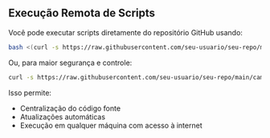 ## Execução Remota de Scripts

Você pode executar scripts diretamente do repositório GitHub usando:

```bash
bash <(curl -s https://raw.githubusercontent.com/seu-usuario/seu-repo/main/caminho/do/script.sh)
```

Ou, para maior segurança e controle:

```bash
curl -s https://raw.githubusercontent.com/seu-usuario/seu-repo/main/caminho/do/script.sh | bash -s -- --param1 valor1 --param2 valor2
```

Isso permite:
- Centralização do código fonte
- Atualizações automáticas
- Execução em qualquer máquina com acesso à internet
